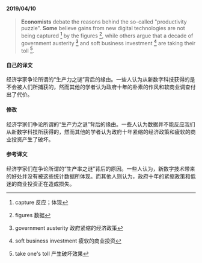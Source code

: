 #### 2019/04/10

> **Economists** debate the reasons behind the so-called "productivity puzzle". **Some** believe gains from new digital technologies are not being captured [^1] by the figures [^2], while others argue that a decade of government austerity [^3] and soft business investment [^4] are taking their toll [^5].  



#### 自己的译文

经济学家争论所谓的“生产力之谜”背后的缘由。一些人认为从新数字科技获得的是不会被人们所捕获的，然而其他的学者认为政府十年的朴素的作风和软商业调查付出了代价。



#### 修改

经济学家们争论所谓的“生产力之谜”背后的缘由。一些人认为数据并不能反应我们从新数字科技所获得的，然而其他的学者认为政府十年紧缩的经济政策和疲软的商业投资产生了破坏。



#### 参考译文

经济学家们在争论所谓的“生产率之谜”背后的原因。一些人认为，新数字技术带来的好处并没有被这些统计数据所体现。而其他人则认为，政府十年的紧缩政策和低迷的商业投资正在造成损失。



[^1]: capture 反应；体现
[^2]: figures 数据
[^3]: government austerity 政府紧缩的经济政策
[^4]: soft business investment 疲软的商业投资
[^5]: take one's toll 产生破坏效果